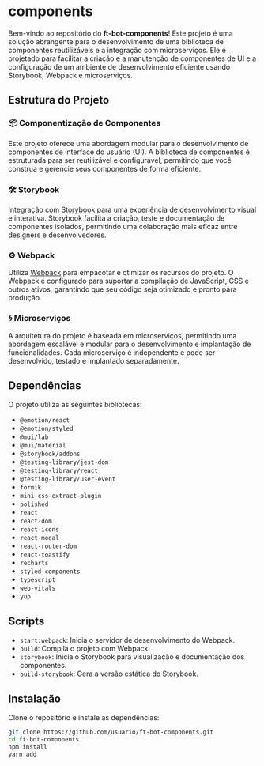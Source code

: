 # components
Bem-vindo ao repositório do **ft-bot-components**! Este projeto é uma solução abrangente para o desenvolvimento de uma biblioteca de componentes reutilizáveis e a integração com microserviços. Ele é projetado para facilitar a criação e a manutenção de componentes de UI e a configuração de um ambiente de desenvolvimento eficiente usando Storybook, Webpack e microserviços.

## Estrutura do Projeto
### 📦 Componentização de Componentes
Este projeto oferece uma abordagem modular para o desenvolvimento de componentes de interface do usuário (UI). A biblioteca de componentes é estruturada para ser reutilizável e configurável, permitindo que você construa e gerencie seus componentes de forma eficiente.

### 🛠️ Storybook
Integração com [Storybook](https://storybook.js.org/) para uma experiência de desenvolvimento visual e interativa. Storybook facilita a criação, teste e documentação de componentes isolados, permitindo uma colaboração mais eficaz entre designers e desenvolvedores.

### ⚙️ Webpack
Utiliza [Webpack](https://webpack.js.org/) para empacotar e otimizar os recursos do projeto. O Webpack é configurado para suportar a compilação de JavaScript, CSS e outros ativos, garantindo que seu código seja otimizado e pronto para produção.

### 🌀 Microserviços
A arquitetura do projeto é baseada em microserviços, permitindo uma abordagem escalável e modular para o desenvolvimento e implantação de funcionalidades. Cada microserviço é independente e pode ser desenvolvido, testado e implantado separadamente.

## Dependências
O projeto utiliza as seguintes bibliotecas:

- `@emotion/react`
- `@emotion/styled`
- `@mui/lab`
- `@mui/material`
- `@storybook/addons`
- `@testing-library/jest-dom`
- `@testing-library/react`
- `@testing-library/user-event`
- `formik`
- `mini-css-extract-plugin`
- `polished`
- `react`
- `react-dom`
- `react-icons`
- `react-modal`
- `react-router-dom`
- `react-toastify`
- `recharts`
- `styled-components`
- `typescript`
- `web-vitals`
- `yup`

## Scripts
- `start:webpack`: Inicia o servidor de desenvolvimento do Webpack.
- `build`: Compila o projeto com Webpack.
- `storybook`: Inicia o Storybook para visualização e documentação dos componentes.
- `build-storybook`: Gera a versão estática do Storybook.

## Instalação
Clone o repositório e instale as dependências:

```bash
git clone https://github.com/usuario/ft-bot-components.git
cd ft-bot-components
npm install
yarn add

